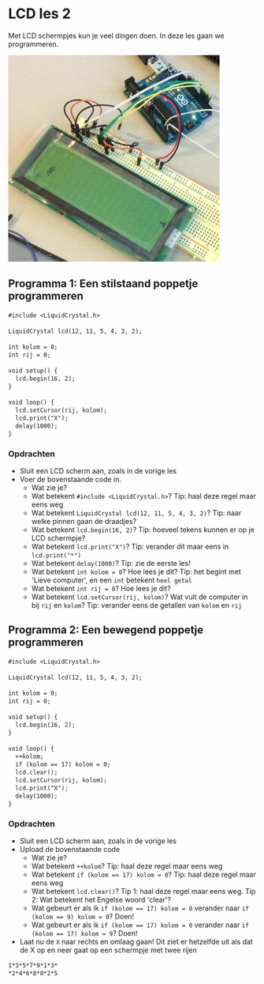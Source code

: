 # LCD les 2

Met LCD schermpjes kun je veel dingen doen. In deze les gaan we programmeren.

![ArduinoInvaders is een spel dat werkt met een LCD](ArduinoInvaders.jpg)

## Programma 1: Een stilstaand poppetje programmeren

```
#include <LiquidCrystal.h>

LiquidCrystal lcd(12, 11, 5, 4, 3, 2);

int kolom = 0;
int rij = 0;

void setup() {
  lcd.begin(16, 2);
}

void loop() {
  lcd.setCursor(rij, kolom);
  lcd.print("X");
  delay(1000);
}
```

### Opdrachten

* Sluit een LCD scherm aan, zoals in de vorige les
* Voer de bovenstaande code in.
    * Wat zie je?
    * Wat betekent `#include <LiquidCrystal.h>`? Tip: haal deze regel maar eens weg
    * Wat betekent `LiquidCrystal lcd(12, 11, 5, 4, 3, 2)`? Tip: naar welke pinnen gaan de draadjes?
    * Wat betekent `lcd.begin(16, 2)`? Tip: hoeveel tekens kunnen er op je LCD schermpje?
    * Wat betekent `lcd.print("X")`? Tip: verander dit maar eens in `lcd.print("*")`
    * Wat betekent `delay(1000)`? Tip: zie de eerste les!
    * Wat betekent `int kolom = 0`? Hoe lees je dit? Tip: het begint met 'Lieve computer', en een `int` betekent `heel getal`
    * Wat betekent `int rij = 0`? Hoe lees je dit?
    * Wat betekent `lcd.setCursor(rij, kolom)`? Wat vult de computer in bij `rij` en `kolom`? Tip: verander eens de getallen van `kolom` en `rij`


## Programma 2: Een bewegend poppetje programmeren

```
#include <LiquidCrystal.h>

LiquidCrystal lcd(12, 11, 5, 4, 3, 2);

int kolom = 0;
int rij = 0;

void setup() {
  lcd.begin(16, 2);
}

void loop() {
  ++kolom;
  if (kolom == 17) kolom = 0;
  lcd.clear();
  lcd.setCursor(rij, kolom);
  lcd.print("X");
  delay(1000);
}
```

### Opdrachten

* Sluit een LCD scherm aan, zoals in de vorige les
* Upload de bovenstaande code
    * Wat zie je?
    * Wat betekent `++kolom`? Tip: haal deze regel maar eens weg
    * Wat betekent `if (kolom == 17) kolom = 0`? Tip: haal deze regel maar eens weg
    * Wat betekent `lcd.clear()`? Tip 1: haal deze regel maar eens weg. Tip 2: Wat betekent het Engelse woord 'clear'?
    * Wat gebeurt er als ik `if (kolom == 17) kolom = 0` verander naar `if (kolom == 9) kolom = 0`? Doen!
    * Wat gebeurt er als ik `if (kolom == 17) kolom = 0` verander naar `if (kolom == 17) kolom = 9`? Doen!
* Laat nu de `X` naar rechts en omlaag gaan! Dit ziet er hetzelfde uit als dat de X op en neer gaat op een schermpje met twee rijen

```
1*3*5*7*9*1*3*
*2*4*6*8*0*2*5
```

